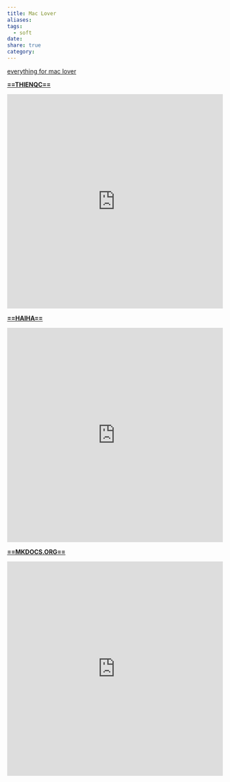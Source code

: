 ```yaml
---
title: Mac Lover
aliases: 
tags:
  - soft
date: 
share: true
category:
---
```


[everything for mac lover](https://maclife.io/)

<u>**==THIENQC==**</u>
<iFrame src="https://thienqc.github.io/blog/post/tao-mot-trang-blog-don-gian-bang-obsidian-va-mkdocs/?h=mkdoc" width="100%" height="500px" name="the-iFrame" frameborder="0"></iFrame><br>

<u>**==HAIHA==**</u>
<iFrame src="https://haihabk51.github.io/blog/Obsidian/mkdocs/Cac-buoc-tao-website-voi-mkdocs/" width="100%" height="500px" name="the-iFrame" frameborder="0"></iFrame><br>

<u>**==MKDOCS.ORG==**</u>
<iFrame src="https://www.mkdocs.org/" width="100%" height="500px" name="the-iFrame" frameborder="0"></iFrame><br>

